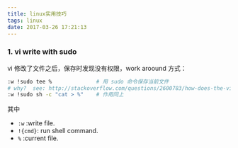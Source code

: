 ```yaml
---
title: linux实用技巧
tags: linux
date: 2017-03-26 17:21:13
---
```



### 1. vi write with sudo
vi 修改了文件之后，保存时发现没有权限，work aroound 方式：
```bash
:w !sudo tee %              # 用 sudo 命令保存当前文件
# why?  see: http://stackoverflow.com/questions/2600783/how-does-the-vim-write-with-sudo-trick-work
:w !sudo sh -c "cat > %"    # 作用同上
```
其中 
* `:w`  :write file.
* `!{cmd}`: run shell command.
* `%` :current file.

